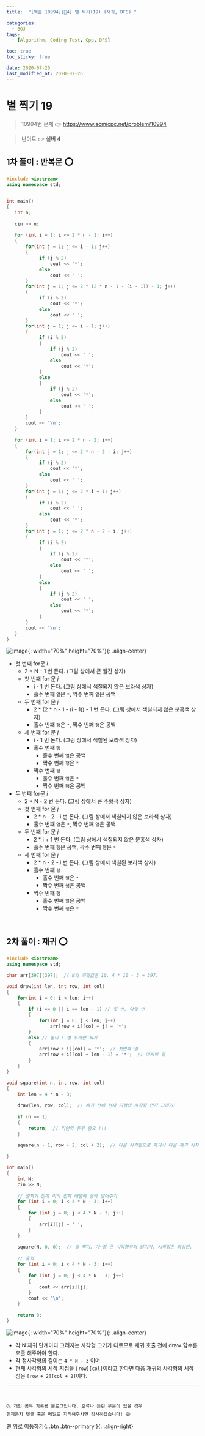 ```yaml
---
title:  "[백준 10994][🤍4] 별 찍기(19) (재귀, DFS) " 

categories:
  - BOJ
tags:
  - [Algorithm, Coding Test, Cpp, DFS]

toc: true
toc_sticky: true

date: 2020-07-26
last_modified_at: 2020-07-26
---
```


# 별 찍기 19

> 10994번 문제 👉 <https://www.acmicpc.net/problem/10994>

> 난이도 👉 **실버 4**

## 1차 풀이 : 반복문 ⭕

```cpp
#include <iostream>
using namespace std;


int main()
{
   int n;
   
   cin >> n;
   
   for (int i = 1; i <= 2 * n - 1; i++)
   {
       for(int j = 1; j <= i - 1; j++)
       {
            if (j % 2)
                cout << '*';
            else
                cout << ' ';
       }
       for(int j = 1; j <= 2 * (2 * n - 1 - (i - 1)) - 1; j++)
       {
            if (i % 2)
                cout << '*';
            else
                cout << ' ';
       }
       for(int j = 1; j <= i - 1; j++)
       {
            if (i % 2)
            {
                if (j % 2)
                    cout << ' ';
                else
                    cout << '*';
            }
            else
            {
                if (j % 2)
                    cout << '*';
                else
                    cout << ' ';
            }
       }
       cout << '\n';
   }
   
   for (int i = 1; i <= 2 * n - 2; i++)
   {
       for(int j = 1; j <= 2 * n - 2 - i; j++)
       {
            if (j % 2)
                cout << '*';
            else
                cout << ' ';
       }
       for(int j = 1; j <= 2 * i + 1; j++)
       {
            if (i % 2)
                cout << ' ';
            else
                cout << '*';
       }
       for(int j = 1; j <= 2 * n - 2 - i; j++)
       {
            if (i % 2)
            {
                if (j % 2)
                    cout << '*';
                else
                    cout << ' ';
            }
            else
            {
                if (j % 2)
                    cout << ' ';
                else
                    cout << '*';
            }
       }
       cout << '\n';
   }
}

```

![image](https://user-images.githubusercontent.com/42318591/88471693-08790d00-cf47-11ea-8669-6a045d822a5c.png){: width="70%" height="70%"}{: .align-center}

- 첫 번째 for문 *i*
  - 2 * N - 1 번 돈다. (그림 상에서 큰 빨간 상자)
  - 첫 번째 for 문 *j*
    - i - 1 번 돈다. (그림 상에서 색칠되지 않은 보라색 상자)
    - 홀수 번째 `열`은 `*`, 짝수 번째 `열`은 공백
  - 두 번째 for 문 *j*
    - 2 * (2 * n - 1 - (i - 1)) - 1 번 돈다. (그림 상에서 색칠되지 않은 분홍색 상자)
    - 홀수 번째 `행`은 `*`, 짝수 번째 `행`은 공백
  - 세 번째 for 문 *j*
    - i - 1 번 돈다. (그림 상에서 색칠된 보라색 상자)
    - 홀수 번째 `행`
      - 홀수 번째 `열`은 공백
      - 짝수 번째 `행`은 `*`
    - 짝수 번째 `행`
      - 홀수 번째 `열`은 `*`
      - 짝수 번째 `행`은 공백
- 두 번째 for문 *i*
  - 2 * N - 2 번 돈다. (그림 상에서 큰 주황색 상자)
  - 첫 번째 for 문 *j*
    - 2 * n - 2 - i 번 돈다. (그림 상에서 색칠되지 않은 보라색 상자)
    - 홀수 번째 `열`은 `*`, 짝수 번째 `열`은 공백
  - 두 번째 for 문 *j*
    - 2 * i + 1 번 돈다. (그림 상에서 색칠되지 않은 분홍색 상자)
    - 홀수 번째 `행`은 공백, 짝수 번째 `행`은 `*`
  - 세 번째 for 문 *j*
    - 2 * n - 2 - i 번 돈다. (그림 상에서 색칠된 보라색 상자)
    - 홀수 번째 `행`
      - 홀수 번째 `열`은 `*`
      - 짝수 번째 `행`은 공백
    - 짝수 번째 `행`
      - 홀수 번째 `열`은 공백
      - 짝수 번째 `행`은 `*`

<br>

## 2차 풀이 : 재귀 ⭕

```cpp
#include <iostream>
using namespace std;

char arr[397][397];  // N의 최댓값은 10. 4 * 10 - 3 = 397.

void draw(int len, int row, int col)
{
    for(int i = 0; i < len; i++)
    {
        if (i == 0 || i == len - 1) // 윗 변, 아랫 변
        {
            for(int j = 0; j < len; j++)
                arr[row + i][col + j] = '*';
        }
        else // 높이 : 별 두개만 찍기
        {
            arr[row + i][col] = '*';  // 첫번째 열
            arr[row + i][col + len - 1] = '*';  // 마지막 열
        }
    }
}

void square(int n, int row, int col)
{
    int len = 4 * n - 3;
    
    draw(len, row, col);  // 재귀 전에 현재 지점의 사각형 먼저 그리기! 
    
    if (n == 1)
    {
        return;  // 리턴의 유무 중요 !!!
    }
        
    square(n - 1, row + 2, col + 2);  // 다음 사각형으로 재귀시 다음 재귀 시작 지점 인수로 넘겨주기

}

int main()
{
    int N;
    cin >> N;
    
    // 별찍기 전에 미리 전체 배열에 공백 넣어주기 
    for (int i = 0; i < 4 * N - 3; i++)
    {
        for (int j = 0; j < 4 * N - 3; j++)
        {
            arr[i][j] = ' ';
        }
    }
    
    square(N, 0, 0);  // 별 찍기. 가~장 큰 사각형부터 넘기기. 시작점은 좌상단.
    
    // 출력 
    for (int i = 0; i < 4 * N - 3; i++)
    {
        for (int j = 0; j < 4 * N - 3; j++)
        {
            cout << arr[i][j];
        }
        cout << '\n';
    }

    return 0;
}
```

![image](https://user-images.githubusercontent.com/42318591/88472398-4711c600-cf4d-11ea-843d-a1966be67666.png){: width="70%" height="70%"}{: .align-center}

- 각 N 재귀 단계마다 그려지는 사각형 크기가 다르므로 재귀 호출 전에 draw 함수를 호출 해주어야 한다. 
- 각 정사각형의 길이는 `4 * N - 3` 이며
- 현재 사각형의 시작 지점을 `[row][col]`이라고 한다면 다음 재귀의 사각형의 시작점은 `[row + 2][col + 2]`이다.
 

***
<br>

    🌜 개인 공부 기록용 블로그입니다. 오류나 틀린 부분이 있을 경우 
    언제든지 댓글 혹은 메일로 지적해주시면 감사하겠습니다! 😄

[맨 위로 이동하기](#){: .btn .btn--primary }{: .align-right}